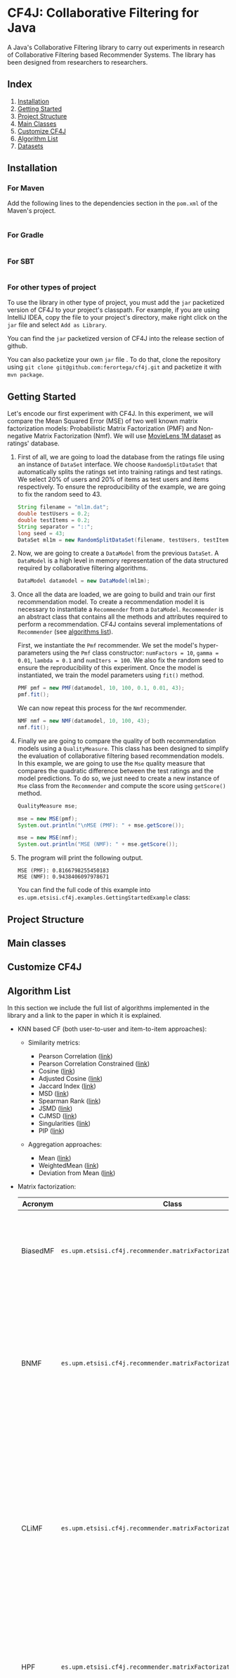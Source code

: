 # CF4J: Collaborative Filtering for Java

A Java's Collaborative Filtering library to carry out experiments in research of Collaborative Filtering based Recommender Systems. The library has been designed from researchers to researchers.

## Index

1. [Installation](#installation)
2. [Getting Started](#getting-started)
3. [Project Structure](#proyect-structure)
4. [Main Classes](#main-classes)
5. [Customize CF4J](#customize-cf4j)
6. [Algorithm List](#algorithm-list)
7. [Datasets](#datasets)

## Installation

### For Maven

Add the following lines to the dependencies section in the `pom.xml` of the Maven's project.

```xml

```

### For Gradle

```

```

### For SBT

```

```

### For other types of project

To use the library in other type of project, you must add the `jar` packetized version of CF4J to your project's classpath. For example, if you are using IntelliJ IDEA, copy the file to your project's directory, make right click on the `jar` file and select `Add as Library`.

You can find the `jar` packetized version of CF4J into the release section of github.

You can also packetize your own `jar` file . To do that, clone the repository using `git clone git@github.com:ferortega/cf4j.git` and packetize it with `mvn package`.

## Getting Started

Let's encode our first experiment with CF4J. In this experiment, we will compare the Mean Squared Error (MSE) of two well known matrix factorization models: Probabilistic Matrix Factorization (PMF) and Non-negative Matrix Factorization (Nmf). We will use [MovieLens 1M dataset](https://grouplens.org/datasets/movielens/) as ratings' database.

1. First of all, we are going to load the database from the ratings file using an instance of `DataSet` interface. We choose `RandomSplitDataSet` that automatically splits the ratings set into training ratings and test ratings. We select 20% of users and 20% of items as test users and items respectively. To ensure the reproducibility of the example, we are going to fix the random seed to 43.

    ```Java
    String filename = "ml1m.dat";
    double testUsers = 0.2;
    double testItems = 0.2;
    String separator = "::";
    long seed = 43;
    DataSet ml1m = new RandomSplitDataSet(filename, testUsers, testItems, separator, seed);
	```

2. Now, we are going to create a `DataModel` from the previous `DataSet`. A `DataModel` is a high level in memory representation of the  data structured required by collaborative filtering algorithms. 

    ```Java
   DataModel datamodel = new DataModel(ml1m);
   ```
   
3. Once all the data are loaded, we are going to build and train our first recommendation model. To create a recommendation model it is necessary to instantiate a `Recommender` from a `DataModel`. `Recommender` is an abstract class that contains all the methods and attributes required to perform a recommendation. CF4J contains several implementations of `Recommender` (see [algorithms list](#algorithm-list)). 

   First, we instantiate the `Pmf` recommender. We set the model's hyper-parameters using the `Pmf` class constructor: `numFactors = 10`, `gamma = 0.01`, `lambda = 0.1` and `numIters = 100`. We also fix the random seed to ensure the reproducibility of this experiment. Once the model is instantiated, we train the model parameters using `fit()` method.
   
   ```Java
   PMF pmf = new PMF(datamodel, 10, 100, 0.1, 0.01, 43);
   pmf.fit();
   ```
   
   We can now repeat this process for the `Nmf` recommender. 
   
   ```Java
   NMF nmf = new NMF(datamodel, 10, 100, 43);
   nmf.fit();
   ```
   
4. Finally we are going to compare the quality of both recommendation models using a `QualityMeasure`. This class has been designed to simplify the evaluation of collaborative filtering based recommendation models. In this example, we are going to use the `Mse` quality measure that compares the quadratic difference between the test ratings and the model predictions. To do so, we just need to create a new instance of `Mse` class from the `Recommender` and compute the score using `getScore()` method.

   ```Java
   QualityMeasure mse;
   
   mse = new MSE(pmf);
   System.out.println("\nMSE (PMF): " + mse.getScore());
   
   mse = new MSE(nmf);
   System.out.println("MSE (NMF): " + mse.getScore());
   ```
  
5. The program will print the following output.

   ```
   MSE (PMF): 0.8166798255450183
   MSE (NMF): 0.9438406097978671
   ```
   
   You can find the full code of this example into `es.upm.etsisi.cf4j.examples.GettingStartedExample` class:

## Project Structure


## Main classes


## Customize CF4J


## Algorithm List

In this section we include the full list of algorithms implemented in the library and a link to the paper in which it is explained.

* KNN based CF (both user-to-user and item-to-item approaches):

  + Similarity metrics:
    - Pearson Correlation ([link](https://www.sciencedirect.com/science/article/pii/S0950705113001044))
    - Pearson Correlation Constrained ([link](https://www.sciencedirect.com/science/article/pii/S0950705113001044))
    - Cosine ([link](https://www.sciencedirect.com/science/article/pii/S0950705113001044))
    - Adjusted Cosine ([link](https://www.sciencedirect.com/science/article/pii/S0950705113001044))
    - Jaccard Index ([link](https://www.sciencedirect.com/science/article/pii/S0950705113001044))
    - MSD ([link](https://www.sciencedirect.com/science/article/pii/S0950705113001044))
    - Spearman Rank ([link](https://www.sciencedirect.com/science/article/pii/S0950705113001044))
    - JSMD ([link](https://www.sciencedirect.com/science/article/pii/S0950705110000444))
    - CJMSD ([link](http://onlinelibrary.wiley.com/doi/10.1002/int.21556/full))
    - Singularities ([link](https://www.sciencedirect.com/science/article/pii/S0306457311000409))
    - PIP ([link](https://www.sciencedirect.com/science/article/pii/S0020025507003751))

  + Aggregation approaches:
    - Mean ([link](http://ieeexplore.ieee.org/abstract/document/1423975/))
    - WeightedMean ([link](http://ieeexplore.ieee.org/abstract/document/1423975/))
    - Deviation from Mean ([link](http://ieeexplore.ieee.org/abstract/document/1423975/))

* Matrix factorization:

   | Acronym  | Class                                                            | Publication |
   |----------|------------------------------------------------------------------|-------------|
   | BiasedMF | `es.upm.etsisi.cf4j.recommender.matrixFactorization.BiasedMF`    | Koren, Y., Bell, R., &amp; Volinsky, C. (2009). Matrix factorization techniques for recommender systems. Computer, (8), 30-37 |
   | BNMF     | `es.upm.etsisi.cf4j.recommender.matrixFactorization.BNMF`        | Hernando, A., Bobadilla, J., &amp; Ortega, F. (2016). A non negative matrix factorization for collaborative filtering recommender systems on a Bayesian probabilistic model. Knowledge-Based Systems, 97, 188-202 |
   | CLiMF    | `es.upm.etsisi.cf4j.recommender.matrixFactorization.CLiMF`       | Shi, Y., Karatzoglou, A., Baltrunas, L., Larson, M., Oliver, N., &amp; Hanjalic, A. (2012, September). CLiMF: learning to maximize reciprocal rank with collaborative less-is-more filtering. In Proceedings of the sixth ACM conference on Recommender systems (pp. 139-146) |
   | HPF      | `es.upm.etsisi.cf4j.recommender.matrixFactorization.HPF`         | Gopalan, P., Hofman, J. M., &amp; Blei, D. M. (2015, July). Scalable Recommendation with Hierarchical Poisson Factorization. In UAI (pp. 326-335) |
   | NMF      | `es.upm.etsisi.cf4j.recommender.matrixFactorization.NMF`         | Lee, D. D., &amp;  Seung, H. S. (2001). Algorithms for non-negative matrix factorization. In Advances * in neural information processing systems (pp. 556-562) |
   | PMF      | `es.upm.etsisi.cf4j.recommender.matrixFactorization.PMF`         | Mnih, A., &amp; Salakhutdinov, R. R. (2008). Probabilistic matrix factorization. In Advances in neural information processing systems (pp. 1257-1264) |
   | Svd++    | `es.upm.etsisi.cf4j.recommender.matrixFactorization.SVDPlusPlus` | Koren, Y. (2008, August). Factorization meets the neighborhood: a multifaceted collaborative filtering model. In Proceedings of the 14th ACM SIGKDD international conference on Knowledge discovery and data mining (pp. 426-434) |
   | URP      | `es.upm.etsisi.cf4j.recommender.matrixFactorization.URP`         | Marlin, B. M. (2004). Modeling user rating profiles for collaborative filtering. In Advances in neural information processing systems (pp. 627-634) |

* Quality measures:

  + For prediction:
    - Mean Absolute Error (MAE)
    - Mean Squared Error (MSE)
    - Max User Error (Max)
    - Coverage
    
  + For recommendation:
    - Precision
    - Recall
    - F1
    - Normalized Discounted Cumulative Gain (nDCG)

## Datasets

You can find awesome datasets to use with CF4J at this site: [http://shuaizhang.tech/2017/03/15/Datasets-For-Recommender-System/](http://shuaizhang.tech/2017/03/15/Datasets-For-Recommender-System/).
